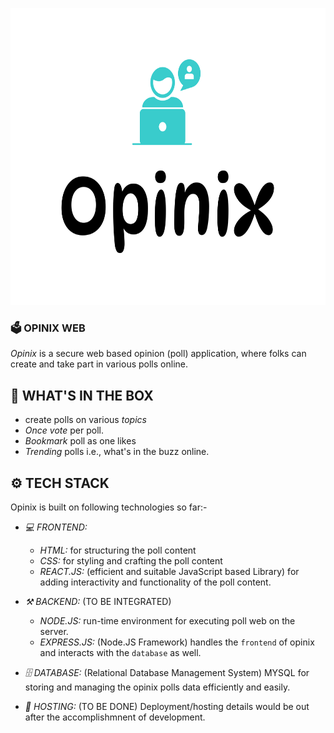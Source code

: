 <p align="center">
  <img src="./frontend/public/opinix-high-resolution-logo.png" alt="Opinix Logo" width="750" height="475"/>
</p>

### **🗳️ OPINIX WEB**

_Opinix_ is a secure web based opinion (poll) application, where folks can create and take part in various polls online.

## **📌 WHAT'S IN THE BOX**

- create polls on various _topics_
- _Once vote_ per poll.
- _Bookmark_ poll as one likes
- _Trending_ polls i.e., what's in the buzz online.

## **⚙️ TECH STACK**

Opinix is built on following technologies so far:-

- _💻 FRONTEND:_

  - _HTML:_ for structuring the poll content
  - _CSS:_ for styling and crafting the poll content
  - _REACT.JS:_ (efficient and suitable JavaScript based Library) for adding interactivity and functionality of the poll content.

- _⚒ BACKEND:_ (TO BE INTEGRATED)

  - _NODE.JS:_ run-time environment for executing poll web on the server.
  - _EXPRESS.JS:_ (Node.JS Framework) handles the `frontend` of opinix and interacts with the `database` as well.

- _🗄 DATABASE:_ (Relational Database Management System) MYSQL for storing and managing the opinix polls data efficiently and easily.

- _🚀 HOSTING:_ (TO BE DONE) Deployment/hosting details would be out after the accomplishmnent of development.
